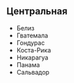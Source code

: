 ## Центральная

*   Белиз
*   Гватемала
*   Гондурас
*   Коста-Рика
*   Никарагуа
*   Панама
*   Сальвадор
